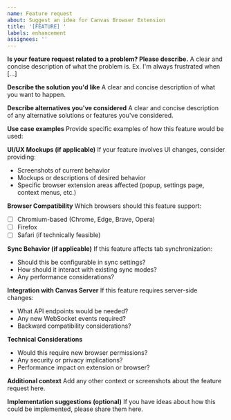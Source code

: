 ```yaml
---
name: Feature request
about: Suggest an idea for Canvas Browser Extension
title: '[FEATURE] '
labels: enhancement
assignees: ''
---
```


**Is your feature request related to a problem? Please describe.**
A clear and concise description of what the problem is. Ex. I'm always frustrated when [...]

**Describe the solution you'd like**
A clear and concise description of what you want to happen.

**Describe alternatives you've considered**
A clear and concise description of any alternative solutions or features you've considered.

**Use case examples**
Provide specific examples of how this feature would be used:

**UI/UX Mockups (if applicable)**
If your feature involves UI changes, consider providing:
- Screenshots of current behavior
- Mockups or descriptions of desired behavior
- Specific browser extension areas affected (popup, settings page, context menus, etc.)

**Browser Compatibility**
Which browsers should this feature support:
- [ ] Chromium-based (Chrome, Edge, Brave, Opera)
- [ ] Firefox
- [ ] Safari (if technically feasible)

**Sync Behavior (if applicable)**
If this feature affects tab synchronization:
- Should this be configurable in sync settings?
- How should it interact with existing sync modes?
- Any performance considerations?

**Integration with Canvas Server**
If this feature requires server-side changes:
- What API endpoints would be needed?
- Any new WebSocket events required?
- Backward compatibility considerations?

**Technical Considerations**
- Would this require new browser permissions?
- Any security or privacy implications?
- Performance impact on extension or browser?

**Additional context**
Add any other context or screenshots about the feature request here.

**Implementation suggestions (optional)**
If you have ideas about how this could be implemented, please share them here. 
